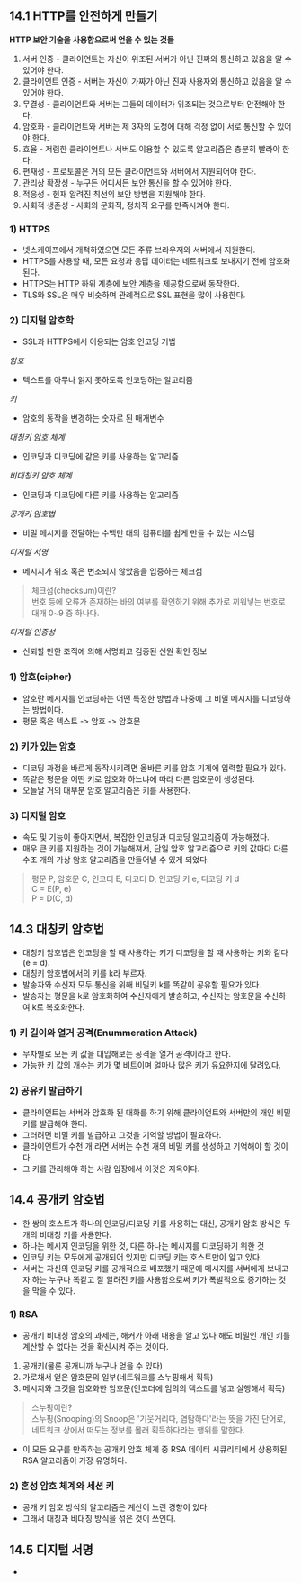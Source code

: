 ## 14.1 HTTP를 안전하게 만들기

**HTTP 보안 기술을 사용함으로써 얻을 수 있는 것들**

1. 서버 인증 - 클라이언트는 자신이 위조된 서버가 아닌 진짜와 통신하고 있음을 알 수 있어야 한다.
2. 클라이언트 인증 - 서버는 자신이 가짜가 아닌 진짜 사용자와 통신하고 있음을 알 수 있어야 한다.
3. 무결성 - 클라이언트와 서버는 그들의 데이터가 위조되는 것으로부터 안전해야 한다.
4. 암호화 - 클라이언트와 서버는 제 3자의 도청에 대해 걱정 없이 서로 통신할 수 있어야 한다.
5. 효율 - 저렴한 클라이언트나 서버도 이용할 수 있도록 알고리즘은 충분히 빨라야 한다.
6. 편재성 - 프로토콜은 거의 모든 클라이언트와 서버에서 지원되어야 한다.
7. 관리상 확장성 - 누구든 어디서든 보안 통신을 할 수 있어야 한다.
8. 적응성 - 현재 알려진 최선의 보안 방법을 지원해야 한다.
9. 사회적 생존성 - 사회의 문화적, 정치적 요구를 만족시켜야 한다.

### 1) HTTPS

- 넷스케이프에서 개척하였으면 모든 주류 브라우저와 서버에서 지원한다.
- HTTPS를 사용할 때, 모든 요청과 응답 데이터는 네트워크로 보내지기 전에 암호화된다.
- HTTPS는 HTTP 하위 계층에 보안 계층을 제공함으로써 동작한다.
- TLS와 SSL은 매우 비슷하며 관례적으로 SSL 표현을 많이 사용한다.

### 2) 디지털 암호학

- SSL과 HTTPS에서 이용되는 암호 인코딩 기법

_암호_

- 텍스트를 아무나 읽지 못하도록 인코딩하는 알고리즘

_키_

- 암호의 동작을 변경하는 숫자로 된 매개변수

_대칭키 암호 체계_

- 인코딩과 디코딩에 같은 키를 사용하는 알고리즘

_비대칭키 암호 체계_

- 인코딩과 디코딩에 다른 키를 사용하는 알고리즘

_공개키 암호법_

- 비밀 메시지를 전달하는 수백만 대의 컴퓨터를 쉽게 만들 수 있는 시스템

_디지털 서명_

- 메시지가 위조 혹은 변조되지 않았음을 입증하는 체크섬

> 체크섬(checksum)이란?  
> 번호 등에 오류가 존재하는 바의 여부를 확인하기 위해 추가로 끼워넣는 번호로 대개 0~9 중 하나다.

_디지털 인증성_

- 신뢰할 만한 조직에 의해 서명되고 검증된 신원 확인 정보

### 1) 암호(cipher)

- 암호란 메시지를 인코딩하는 어떤 특정한 방법과 나중에 그 비밀 메시지를 디코딩하는 방법이다.
- 평문 혹은 텍스트 -> 암호 -> 암호문

### 2) 키가 있는 암호

- 디코딩 과정을 바르게 동작시키려면 올바른 키를 암호 기계에 입력할 필요가 있다.
- 똑같은 평문을 어떤 키로 암호화 하느냐에 따라 다른 암호문이 생성된다.
- 오늘날 거의 대부분 암호 알고리즘은 키를 사용한다.

### 3) 디지털 암호

- 속도 및 기능이 좋아지면서, 복잡한 인코딩과 디코딩 알고리즘이 가능해졌다.
- 매우 큰 키를 지원하는 것이 가능해져서, 단일 암호 알고리즘으로 키의 값마다 다른 수조 개의 가상 암호 알고리즘을 만들어낼 수 있게 되었다.

> 평문 P, 암호문 C, 인코더 E, 디코더 D, 인코딩 키 e, 디코딩 키 d  
> C = E(P, e)  
> P = D(C, d)

## 14.3 대칭키 암호법

- 대칭키 암호법은 인코딩을 할 때 사용하는 키가 디코딩을 할 때 사용하는 키와 같다(e = d).
- 대칭키 암호법에서의 키를 k라 부르자.
- 발송자와 수신자 모두 통신을 위해 비밀키 k를 똑같이 공유할 필요가 있다.
- 발송자는 평문을 k로 암호화하여 수신자에게 발송하고, 수신자는 암호문을 수신하여 k로 복호화한다.

### 1) 키 길이와 열거 공격(Enummeration Attack)

- 무차별로 모든 키 값을 대입해보는 공격을 열거 공격이라고 한다.
- 가능한 키 값의 개수는 키가 몇 비트이며 얼마나 많은 키가 유요한지에 달려있다.

### 2) 공유키 발급하기

- 클라이언트는 서버와 암호화 된 대화를 하기 위해 클라이언트와 서버만의 개인 비밀 키를 발급해야 한다.
- 그러려면 비밀 키를 발급하고 그것을 기억할 방법이 필요하다.
- 클라이언트가 수천 개 라면 서버는 수천 개의 비밀 키를 생성하고 기억해야 할 것이다.
- 그 키를 관리해야 하는 사람 입장에서 이것은 지옥이다.

## 14.4 공개키 암호법

- 한 쌍의 호스트가 하나의 인코딩/디코딩 키를 사용하는 대신, 공개키 암호 방식은 두 개의 비대칭 키를 사용한다.
- 하나는 메시지 인코딩을 위한 것, 다른 하나는 메시지를 디코딩하기 위한 것
- 인코딩 키는 모두에게 공개되어 있지만 디코딩 키는 호스트만이 알고 있다.
- 서버는 자신의 인코딩 키를 공개적으로 배포했기 때문에 메시지를 서버에게 보내고자 하는 누구나 똑같고 잘 알려진 키를 사용함으로써 키가 폭발적으로 증가하는 것을 막을 수 있다.

### 1) RSA

- 공개키 비대칭 암호의 과제는, 해커가 아래 내용을 알고 있다 해도 비밀인 개인 키를 계산할 수 없다는 것을 확신시켜 주는 것이다.

1. 공개키(물론 공개니까 누구나 얻을 수 있다)
2. 가로채서 얻은 암호문의 일부(네트워크를 스누핑해서 획득)
3. 메시지와 그것을 암호화한 암호문(인코더에 임의의 텍스트를 넣고 실행해서 획득)

> 스누핑이란?  
> 스누핑(Snooping)의 Snoop은 '기웃거리다, 염탐하다'라는 뜻을 가진 단어로,  
> 네트워크 상에서 떠도는 정보를 몰래 획득하다라는 행위를 말한다.

- 이 모든 요구를 만족하는 공개키 암호 체계 중 RSA 데이터 시큐리티에서 상용화된 RSA 알고리즘이 가장 유명하다.

### 2) 혼성 암호 체계와 세션 키

- 공개 키 암호 방식의 알고리즘은 계산이 느린 경향이 있다.
- 그래서 대칭과 비대칭 방식을 섞은 것이 쓰인다.

## 14.5 디지털 서명

- 